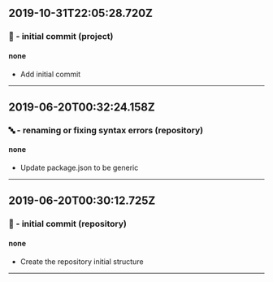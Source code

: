 ## 2019-10-31T22:05:28.720Z
### 🎉 - initial commit (project)

#### none

- Add initial commit

-----------------------------

## 2019-06-20T00:32:24.158Z
### 🔤 - renaming or fixing syntax errors (repository)

#### none

- Update package.json to be generic

-----------------------------

## 2019-06-20T00:30:12.725Z
### 🎉 - initial commit (repository)

#### none

- Create the repository initial structure

-----------------------------

